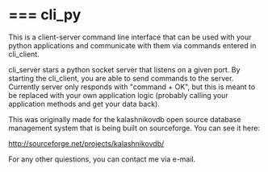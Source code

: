 ===
cli_py
===

This is a client-server command line interface that can be used with your python applications and communicate with them via commands entered in cli_client.

cli_server stars a python socket server that listens on a given port. By starting the cli_client, you are able to send commands to the server. Currently server only responds with "command + OK", but this is meant to be replaced with your own application logic (probably calling your application methods and get your data back).

This was originally made for the kalashnikovdb open source database management system that is being built on sourceforge. You can see it here:

http://sourceforge.net/projects/kalashnikovdb/

For any other quiestions, you can contact me via e-mail.